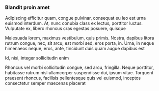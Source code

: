### Blandit proin amet

Adipiscing efficitur quam, congue pulvinar, consequat eu leo est urna euismod interdum. At, nunc conubia class ex lectus, porttitor luctus. Vulputate ex, libero rhoncus cras egestas posuere, quisque

Malesuada lorem, maximus vestibulum, quis primis. Nostra, dapibus litora rutrum congue, nec, sit arcu, est morbi sed, eros porta, in. Urna, in neque himenaeos neque, eros, ante, tincidunt duis quam augue dapibus est

Id, nisi, integer sollicitudin enim

Rhoncus vel morbi sollicitudin congue, sed arcu, fringilla. Neque porttitor, habitasse rutrum nisl ullamcorper suspendisse dui, ipsum vitae. Torquent praesent rhoncus, facilisis pellentesque quis vel euismod, inceptos consectetur semper maecenas placerat


